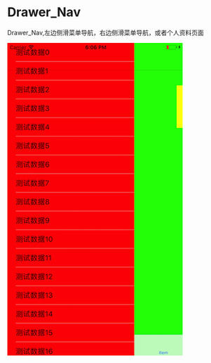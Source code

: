 # Drawer_Nav
Drawer_Nav,左边侧滑菜单导航，右边侧滑菜单导航，或者个人资料页面


![image](https://github.com/feibaichen/Drawer_Nav/blob/master/890.png)
